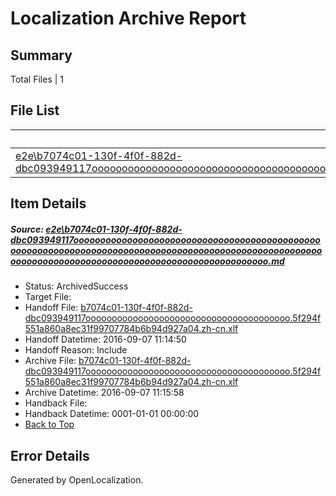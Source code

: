 # <a name='report-top'></a> Localization Archive Report

## Summary
 Total Files | 1

## File List
 Source File | Status | Details 
 ----------- | ------ | ------- 
 [e2e\b7074c01-130f-4f0f-882d-dbc093949117oooooooooooooooooooooooooooooooooooooooooooooooooooooooooooooooooooooooooooooooooooooooooooooooooooooooooooooooooooooooooooooooooooooooooooooooooooooooo.md](https://github.com/OpenLocalizationTestOrg/ol-test0/blob/6de50199ac94ce81ee77192eeef8b0ab2894dbd5/e2e/b7074c01-130f-4f0f-882d-dbc093949117oooooooooooooooooooooooooooooooooooooooooooooooooooooooooooooooooooooooooooooooooooooooooooooooooooooooooooooooooooooooooooooooooooooooooooooooooooooooo.md) | ArchivedSuccess | [Details](#8a9e553344576ee0f8b8a79e77d789f49b103e381)

## Item Details
##### <a name='8a9e553344576ee0f8b8a79e77d789f49b103e381'></a> Source: [e2e\b7074c01-130f-4f0f-882d-dbc093949117oooooooooooooooooooooooooooooooooooooooooooooooooooooooooooooooooooooooooooooooooooooooooooooooooooooooooooooooooooooooooooooooooooooooooooooooooooooooo.md](https://github.com/OpenLocalizationTestOrg/ol-test0/blob/6de50199ac94ce81ee77192eeef8b0ab2894dbd5/e2e/b7074c01-130f-4f0f-882d-dbc093949117oooooooooooooooooooooooooooooooooooooooooooooooooooooooooooooooooooooooooooooooooooooooooooooooooooooooooooooooooooooooooooooooooooooooooooooooooooooooo.md)
* Status: ArchivedSuccess
* Target File: 
* Handoff File: [b7074c01-130f-4f0f-882d-dbc093949117ooooooooooooooooooooooooooooooooooooooo.5f294f551a860a8ec31f99707784b6b94d927a04.zh-cn.xlf](https://github.com/OpenLocalizationTestOrg/ol-test0-handoff/blob/fcee464ee710a5190eb1643516de5b7b99f8bd33/ol-handoff/OpenLocalizationTestOrg/ol-test0-zhcn/yuwzho/ht/b7074c01-130f-4f0f-882d-dbc093949117ooooooooooooooooooooooooooooooooooooooo.5f294f551a860a8ec31f99707784b6b94d927a04.zh-cn.xlf)
* Handoff Datetime: 2016-09-07 11:14:50
* Handoff Reason: Include
* Archive File: [b7074c01-130f-4f0f-882d-dbc093949117ooooooooooooooooooooooooooooooooooooooo.5f294f551a860a8ec31f99707784b6b94d927a04.zh-cn.xlf](https://github.com/OpenLocalizationTestOrg/ol-test0-handoff/blob/8c269662704709b0995ba076ba3b0c8c29af34c4/ol-archive/OpenLocalizationTestOrg/ol-test0-zhcn/yuwzho/ht/b7074c01-130f-4f0f-882d-dbc093949117ooooooooooooooooooooooooooooooooooooooo.5f294f551a860a8ec31f99707784b6b94d927a04.zh-cn.xlf)
* Archive Datetime: 2016-09-07 11:15:58
* Handback File: 
* Handback Datetime: 0001-01-01 00:00:00
* [Back to Top](#report-top)


## Error Details

Generated by OpenLocalization.
